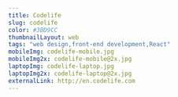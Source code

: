 ```yaml
---
title: Codelife
slug: codelife
color: #3BD9CC
thumbnailLayout: web
tags: "web design,front-end development,React"
mobileImg: codelife-mobile.jpg
mobileImg2x: codelife-mobile@2x.jpg
laptopImg: codelife-laptop.jpg
laptopImg2x: codelife-laptop@2x.jpg
externalLink: http://en.codelife.com
---
```

